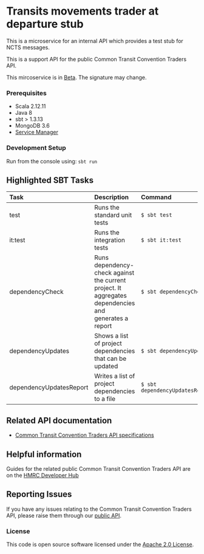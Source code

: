 
# Transits movements trader at departure stub

This is a microservice for an internal API which provides a test stub for NCTS messages.

This is a support API for the public Common Transit Convention Traders API.

This mircoservice is in [Beta](https://www.gov.uk/help/beta). The signature may change. 


### Prerequisites   
- Scala 2.12.11
- Java 8
- sbt > 1.3.13
- MongoDB 3.6
- [Service Manager](https://github.com/hmrc/service-manager)

### Development Setup

Run from the console using: `sbt run`

## Highlighted SBT Tasks
Task | Description | Command
:-------|:------------|:-----
test | Runs the standard unit tests | ```$ sbt test```
it:test  | Runs the integration tests | ```$ sbt it:test ```
dependencyCheck | Runs dependency-check against the current project. It aggregates dependencies and generates a report | ```$ sbt dependencyCheck```
dependencyUpdates |  Shows a list of project dependencies that can be updated | ```$ sbt dependencyUpdates```
dependencyUpdatesReport | Writes a list of project dependencies to a file | ```$ sbt dependencyUpdatesReport```


## Related API documentation 

- [Common Transit Convention Traders API specifications](https://developer.service.hmrc.gov.uk/api-documentation/docs/api/service/common-transit-convention-traders/1.0)

## Helpful information

Guides for the related public Common Transit Convention Traders API are on the [HMRC Developer Hub](https://developer.service.hmrc.gov.uk/api-documentation/docs/using-the-hub)

## Reporting Issues

If you have any issues relating to the Common Transit Convention Traders API, please raise them through our [public API](https://github.com/hmrc/common-transit-convention-traders#reporting-issues).

### License

This code is open source software licensed under the [Apache 2.0 License]("http://www.apache.org/licenses/LICENSE-2.0.html").
